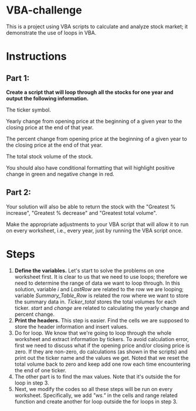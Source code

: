 # VBA-challenge
This is a project using VBA scripts to calculate and analyze stock market; it demonstrate the use of loops in VBA. 

# Instructions
## Part 1: 
**Create a script that will loop through all the stocks for one year and output the following information.**

The ticker symbol.

Yearly change from opening price at the beginning of a given year to the closing price at the end of that year.

The percent change from opening price at the beginning of a given year to the closing price at the end of that year.

The total stock volume of the stock.

You should also have conditional formatting that will highlight positive change in green and negative change in red.
## Part 2: 
Your solution will also be able to return the stock with the "Greatest % increase", "Greatest % decrease" and "Greatest total volume". 

Make the appropriate adjustments to your VBA script that will allow it to run on every worksheet, i.e., every year, just by running the VBA script once.
# Steps
1. **Define the variables.** Let's start to solve the problems on one worksheet first. It is clear to us that we need to use loops; therefore we need to determine the range of data we want to loop through. In this solution, variable *i* and *LastRow* are related to the row we are looping; variable *Summary_Table_Row* is related the row where we want to store the summary data in. *Ticker_total* stores the total volumes for each ticker. *start* and *change* are related to calculating the yearly change and percent change. 
2. **Print the headers.** This step is easier. Find the cells we are supposed to store the header information and insert values.
3. Do for loop. We know that we're going to loop through the whole worksheet and extract information by tickers. To avoid calculation error, first we need to discuss what if the opening price and/or closing price is zero. If they are non-zero, do calculations (as shown in the scripts) and print out the ticker name and the values we get. Noted that we reset the total volume back to zero and keep add one row each time encountering the end of one ticker. 
4. The other part is to find the max values. Note that it's outside the for loop in step 3. 
5. Next, we modify the codes so all these steps will be run on every worksheet. Specifically, we add *"ws."* in the cells and range related function and create another for loop outside the for loops in step 3. 